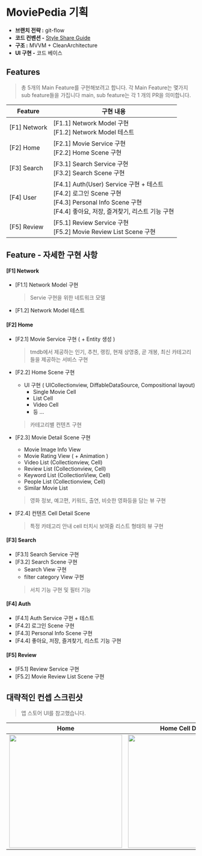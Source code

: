 # MoviePedia 기획

- **브랜치 전략 :** git-flow
- **코드 컨벤션 -** [Style Share Guide](https://github.com/StyleShare/swift-style-guide)
- **구조 :** MVVM + CleanArchitecture
- **UI 구현 -** 코드 베이스


## Features
>총 5개의 Main Feature를 구현해보려고 합니다. 각 Main Feature는 몇가지 sub feature들을 가집니다
main, sub feature는 각 1 개의 PR을 의미합니다.



| Feature | 구현 내용 |
| -------- | -------- |
| [F1] Network     |  [F1.1] Network Model 구현 </br> [F1.2] Network Model 테스트     |
|[F2] Home| [F2.1] Movie Service 구현 </br> [F2.2] Home Scene 구현|
|[F3] Search| [F3.1] Search Service 구현 </br> [F3.2] Search Scene 구현|
|[F4] User| [F4.1] Auth(User) Service 구현 + 테스트 </br> [F4.2] 로그인 Scene 구현</br>  [F4.3] Personal Info Scene 구현 </br> [F4.4] 좋아요, 저장, 즐겨찾기, 리스트 기능 구현|
|[F5] Review| [F5.1] Review Service 구현 </br> [F5.2] Movie Review List Scene 구현|


## Feature - 자세한 구현 사항

#### [F1] Network
- [F1.1] Network Model 구현

    > Servie 구현을 위한 네트워크 모델
- [F1.2] Network Model 테스트

#### [F2] Home
- [F2.1] Movie Service 구현 ( + Entity 생성 )

    > tmdb에서 제공하는 인기, 추천, 랭킹, 현재 상영중, 곧 개봉, 최신 카테고리들을 제공하는 서비스 구현
- [F2.2] Home Scene 구현
    - UI 구현 ( UICollectionview, DiffableDataSource, Compositional layout)
        - Single Movie Cell
        - List Cell
        - Video Cell
        - 등 ...
    > 카테고리별 컨텐츠 구현
- [F2.3] Movie Detail Scene 구현
    - Movie Image Info View
    - Movie Rating View ( + Animation )
    - Video List (Collectionview, Cell)
    - Review List (Collectionview, Cell)
    - Keyword List (CollectionView, Cell)
    - People List (Collectionview, Cell)
    - Similar Movie List 
    > 영화 정보, 예고편, 키워드, 출연, 비슷한 영화등을 담는 뷰 구현
    
- [F2.4] 컨텐츠 Cell Detail Scene
    > 특정 카테고리 안내 cell 터치시 보여줄 리스트 형태의 뷰 구현

#### [F3] Search
- [F3.1] Search Service 구현
- [F3.2] Search Scene 구현
    - Search View 구현
    - filter category View 구현
    > 서치 기능 구현 및 필터 기능 

#### [F4] Auth
- [F4.1] Auth Service 구현 + 테스트
- [F4.2] 로그인 Scene 구현
- [F4.3] Personal Info Scene 구현
- [F4.4] 좋아요, 저장, 즐겨찾기, 리스트 기능 구현

#### [F5] Review
- [F5.1] Review Service 구현
- [F5.2] Movie Review List Scene 구현


## 대략적인 컨셉 스크린샷

> 앱 스토어 UI를 참고했습니다.

| Home | Home Cell Detail | Movie Detail |
| -------- | -------- | -------- |
| <img src="https://i.imgur.com/SwUk7LY.png" width="300px"/>     |  <img src="https://i.imgur.com/m9fQXKO.jpg" width="300px"/>  |   <img src="https://i.imgur.com/ooWsjiv.png" width="300px"/>  |

